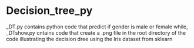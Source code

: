 # Decision_tree_py
_DT.py contains python code that predict if gender is male or female
while, _DTshow.py cntains code that create a .png file in the root directory of the code illustrating the decision dree using the Iris dataset from sklearn
